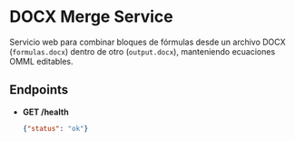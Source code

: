 # DOCX Merge Service

Servicio web para combinar bloques de fórmulas desde un archivo DOCX (`formulas.docx`) dentro de otro (`output.docx`), manteniendo ecuaciones OMML editables.

## Endpoints

- **GET /health**
  ```json
  {"status": "ok"}
